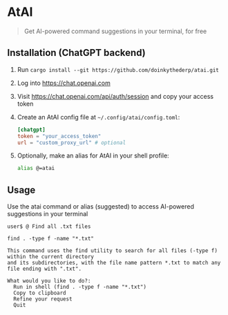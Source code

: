 # AtAI

> Get AI-powered command suggestions in your terminal, for free

## Installation (ChatGPT backend)

1. Run `cargo install --git https://github.com/doinkythederp/atai.git`
2. Log into https://chat.openai.com
3. Visit https://chat.openai.com/api/auth/session and copy your access token
5. Create an AtAI config file at `~/.config/atai/config.toml`:
   
   ```toml
   [chatgpt]
   token = "your_access_token"
   url = "custom_proxy_url" # optional
   ```
6. Optionally, make an alias for AtAI in your shell profile:
   
   ```zsh
   alias @=atai
   ```


## Usage

Use the atai command or alias (suggested) to access AI-powered suggestions in your terminal

   ```
   user$ @ Find all .txt files

   find . -type f -name "*.txt"

   This command uses the find utility to search for all files (-type f) within the current directory
   and its subdirectories, with the file name pattern *.txt to match any file ending with ".txt".

   What would you like to do?:
     Run in shell (find . -type f -name "*.txt")
     Copy to clipboard
     Refine your request
     Quit
   ```
